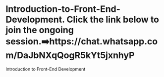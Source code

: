 # Introduction-to-Front-End-Development. Click the link below to join the ongoing session.➡️https://chat.whatsapp.com/DaJbNXqQogR5kYt5jxnhyP
Introduction to Front-End Development
